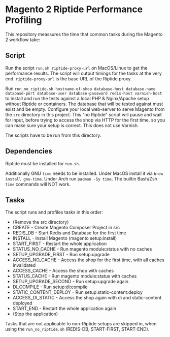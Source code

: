 Magento 2 Riptide Performance Profiling
=======================================

This repository meassures the time that common tasks during the Magento 2 workflow take:

Script
------
Run the script ``run.sh riptide-proxy-url`` on MacOS/Linux to get the performance results. The script will output timings for the tasks at the very end.
``riptide-proxy-url`` is the base URL of the Riptide proxy.

Run ``run_no_riptide.sh hostname-of-shop database-host database-name database-port database-user database-password redis-host varnish-host`` to install and run the tests against a local PHP & Nginx/Apache
setup without Riptide or containers. The database that will be tested against must exist and be empty.
Configure your local web-server to serve Magento from the ``src`` directory in this project. This "no Riptide" script will pause and wait for input, before trying to access the shop via HTTP for the first time, so you can make sure your setup is correct. This does not use Varnish.

The scripts have to be run from this directory.

Dependencies
------------
Riptide must be installed for ``run.sh``. 

Additionally GNU ``time`` needs to be installed. 
Under MacOS install it via ``brew install gnu-time``. 
Under Arch run ``pacman -Sy time``.
The builtin Bash/Zsh ``time`` commands will NOT work. 

Tasks
-----
The script runs and profiles tasks in this order:

- (Remove the src directory)
- CREATE - Create Magento Composer Project in src
- REDIS_DB - Start Redis and Database for the first time
- INSTALL - Install Magento (magento setup:install)
- START_FIRST - Restart the whole application
- STATUS_NO_CACHE - Run magento module:status with no caches
- SETUP_UPGRADE_FIRST - Run setup:upgrade
- ACCESS_NO_CACHE - Access the shop for the first time, with all caches invalidated
- ACCESS_CACHE - Access the shop with caches
- STATUS_CACHE - Run magento module:status with caches
- SETUP_UPGRADE_SECOND - Run setup:upgrade again
- DI_COMPILE - Run setup:di:compile
- STATIC_CONTENT_DEPLOY - Run setup:static-content:deploy
- ACCESS_DI_STATIC - Access the shop again with di and static-content deployed
- START_END - Restart the whole application again
- (Stop the application)

Tasks that are not applicable to non-Riptide setups are skipped in, when using the ``run_no_riptide.sh`` (REDIS-DB, START-FIRST, START-END).
